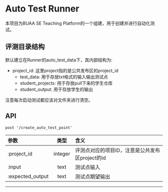 # Auto Test Runner

本项目为BUAA SE Teaching Platform的一个组建，用于创建并进行自动化测试。

## 评测目录结构

默认建立在Runner的auto_test_data下，其内部结构为:
- project_id: 这里project指的是公共发布区的project_id
    - test_data: 用于存放txt格式的输入输出测试点
    - student_projects: 用于存放pull下来的学生仓库
    - student_output: 用于存放学生的输出

注意每次启动测试都应该对文件夹进行清空。

## API
```
post '/create_auto_test_point'
```
| 参数 | 类型 | 含义 |
| :------ | :------: | :------ |
| :project_id | integer | 评测点对应的项目ID，注意是公共发布区project的id |
| :input | text | 测试点输入 |
| :expected_output | text | 测试点期望输出 |


----